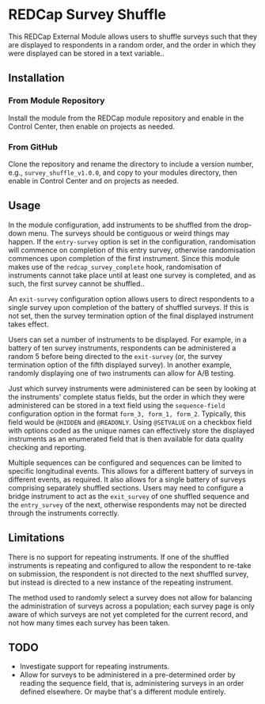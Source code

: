 # REDCap Survey Shuffle

This REDCap External Module allows users to shuffle surveys such that they are displayed to respondents in a random order, and the order in which they were displayed can be stored in a text variable..

## Installation

### From Module Repository

Install the module from the REDCap module repository and enable in the Control Center, then enable on projects as needed.

### From GitHub

Clone the repository and rename the directory to include a version number, e.g., `survey_shuffle_v1.0.0`, and copy to your modules directory, then enable in Control Center and on projects as needed.

## Usage

In the module configuration, add instruments to be shuffled from the drop-down menu. The surveys should be contiguous or weird things may happen. If the `entry-survey` option is set in the configuration, randomisation will commence on completion of this entry survey, otherwise randomisation commences upon completion of the first instrument. Since this module makes use of the `redcap_survey_complete` hook, randomisation of instruments cannot take place until at least one survey is completed, and as such, the first survey cannot be shuffled..

An `exit-survey` configuration option allows users to direct respondents to a single survey upon completion of the battery of shuffled surveys. If this is not set, then the survey termination option of the final displayed instrument takes effect.

Users can set a number of instruments to be displayed. For example, in a battery of ten survey instruments, respondents can be administered a random 5 before being directed to the `exit-survey` (or, the survey termination option of the fifth displayed survey). In another example, randomly displaying one of two instruments can allow for A/B testing.

Just which survey instruments were administered can be seen by looking at the instruments' complete status fields, but the order in which they were administered can be stored in a text field using the `sequence-field` configuration option in the format `form_3, form_1, form_2`. Typically, this field would be `@HIDDEN` and `@READONLY`. Using `@SETVALUE` on a checkbox field with options coded as the unique names can effectively store the displayed instruments as an enumerated field that is then available for data quality checking and reporting.

Multiple sequences can be configured and sequences can be limited to specific longitudinal events. This allows for a different battery of surveys in different events, as required. It also allows for a single battery of surveys comprising separately shuffled sections. Users may need to configure a bridge instrument to act as the `exit_survey` of one shuffled sequence and the `entry_survey` of the next, otherwise respondents may not be directed through the instruments correctly.

## Limitations

There is no support for repeating instruments. If one of the shuffled instruments is repeating and configured to allow the respondent to re-take on submission, the respondent is not directed to the next shuffled survey, but instead is directed to a new instance of the repeating instrument.

The method used to randomly select a survey does not allow for balancing the administration of surveys across a population; each survey page is only aware of which surveys are not yet completed for the current record, and not how many times each survey has been taken.

## TODO

- Investigate support for repeating instruments.
- Allow for surveys to be administered in a pre-determined order by reading the sequence field, that is, administering surveys in an order defined elsewhere. Or maybe that's a different module entirely.
